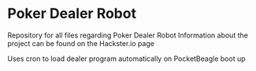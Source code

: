 # Poker Dealer Robot
Repository for all files regarding Poker Dealer Robot
Information about the project can be found on the Hackster.io page

Uses cron to load dealer program automatically on PocketBeagle boot up
